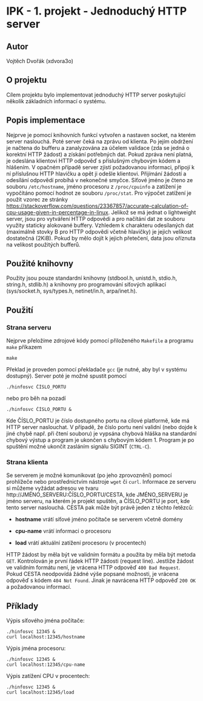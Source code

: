 # IPK - 1. projekt - Jednoduchý HTTP server

## Autor
Vojtěch Dvořák (xdvora3o)

## O projektu
Cílem projektu bylo implementovat jednoduchý HTTP server poskytující několik základních informací o systému.

## Popis implementace
Nejprve je pomocí knihovních funkcí vytvořen a nastaven socket, na kterém server naslouchá. Poté server čeká na zprávu od klienta. Po jejím obdržení je načtena do bufferu a zanalyzována za účelem validace (zda se jedná o korektní HTTP žádost) a získání potřebných dat. Pokud zpráva není platná, je odeslána klientovi HTTP odpověď s příslušným chybovým kódem a hlášením. V opačném případě server zjistí požadovanou informaci, připojí k ní příslušnou HTTP hlavičku a opět ji odešle klientovi. Přijímání žádostí a odesílání odpovědí probíhá v nekonečné smyčce. 
Síťové jméno je čteno ze souboru `/etc/hostname`, jméno procesoru z `/proc/cpuinfo` a zatížení je vypočítáno pomocí hodnot ze souboru `/proc/stat`. Pro výpočet zatížení je použit vzorec ze stránky https://stackoverflow.com/questions/23367857/accurate-calculation-of-cpu-usage-given-in-percentage-in-linux. 
Jelikož se má jednat o lightweight server, jsou pro vytváření HTTP odpovědi a pro načítání dat ze souboru využity staticky alokované buffery. Vzhledem k charakteru odesílaných dat (maximálně stovky B pro HTTP odpovědi včetně hlavičky) je jejich velikost dostatečná (2KiB). Pokud by mělo dojít k jejich přetečení, data jsou oříznuta na velikost použitých bufferů.

## Použité knihovny
Použity jsou pouze standardní knihovny (stdbool.h, unistd.h, stdio.h, string.h, stdlib.h) a knihovny pro programování síťových aplikací (sys/socket.h, sys/types.h, netinet/in.h, arpa/inet.h).

## Použití

### Strana serveru
Nejprve přeložíme zdrojové kódy pomocí přiloženého `Makefile` a programu `make` příkazem

```
make
```

Překlad je proveden pomocí překladače `gcc` (je nutné, aby byl v systému dostupný). Server poté je možné spustit pomocí

```
./hinfosvc ČÍSLO_PORTU
```

nebo pro běh na pozadí

```
./hinfosvc ČÍSLO_PORTU &
```

Kde ČÍSLO_PORTU je číslo dostupného portu na cílové platformě, kde má HTTP server naslouchat. V případě, že číslo portu není validní (nebo dojde k jiné chybě např. při čtení souboru) je vypsána chybová hláška na standardní chybový výstup a program je ukončen s chybovým kódem 1.
Program je po spuštění možné ukončit zasláním signálu SIGINT (`CTRL-C`).

### Strana klienta
Se serverem je možné komunikovat (po jeho zprovoznění) pomocí prohlížeče nebo prostřednictvím nástroje `wget` či `curl`. Informace ze serveru si můžeme vyžádat adresou ve tvaru http://JMÉNO_SERVERU:ČÍSLO_PORTU/CESTA, kde JMÉNO_SERVERU je jméno serveru, na kterém je projekt spuštěn, a ČÍSLO_PORTU je port, kde tento server naslouchá. CESTA pak může být právě jeden z těchto řetězců:

+ **hostname** vrátí síťové jméno počítače se serverem včetně domény  

+ **cpu-name** vrátí informaci o procesoru

+ **load** vrátí aktuální zatížení procesoru (v procentech)

HTTP žádost by měla být ve validním formátu a použita by měla být metoda `GET`. Kontrolován je první řádek HTTP žádosti (request line). Jestliže žádost ve validním formátu není, je vrácena HTTP odpověď `400 Bad Request`. Pokud CESTA neodpovídá žádné výše popsané možnosti, je vrácena odpověď s kódem `404 Not Found`. Jinak je navrácena HTTP odpověď `200 OK` a požadovanou informací.

## Příklady
Výpis síťového jména počítače:
```
./hinfosvc 12345 &
curl localhost:12345/hostname
```

Výpis jména procesoru:
```
./hinfosvc 12345 &
curl localhost:12345/cpu-name
```

Výpis zatížení CPU v procentech:
```
./hinfosvc 12345 &
curl localhost:12345/load
```


